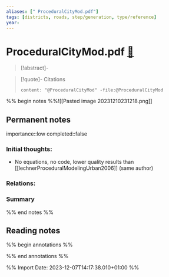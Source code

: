 ```yaml
---
aliases: [" ProceduralCityMod.pdf"]
tags: [districts, roads, step/generation, type/reference]
year: 
---
```

# ProceduralCityMod.pdf [📖](zotero://select/library/items/68QV2RPU)

> [!abstract]-
> 

> [!quote]- Citations
> 
> ```query
> content: "@ProceduralCityMod" -file:@ProceduralCityMod
> ```

%% begin notes %%![[Pasted image 20231210231218.png]]
## Permanent notes
importance::low
completed::false
### Initial thoughts:
- No equations, no code, lower quality results than [[lechnerProceduralModelingUrban2006]] (same author)

### Relations:


### Summary


%% end notes %%
## Reading notes
%% begin annotations %%

%% end annotations %%



%% Import Date: 2023-12-07T14:17:38.010+01:00 %%
